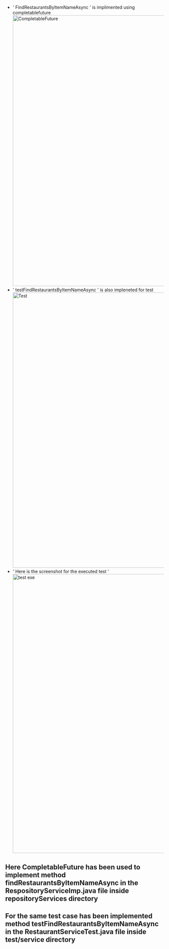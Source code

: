- ' FindRestaurantsByItemNameAsync ' is implimented using completablefuture <img width="859" alt="CompletableFuture" src="https://github.com/user-attachments/assets/3b8c1151-053e-41d8-b518-abf905534feb">
- ' testFindRestaurantsByItemNameAsync ' is also impleneted for test<img width="873" alt="Test" src="https://github.com/user-attachments/assets/eb0296ae-96a1-405f-bf13-d2d5ff5e7d32">
- ' Here is the screenshot for the executed test ' <img width="885" alt="test exe" src="https://github.com/user-attachments/assets/1fc0dae1-aa57-490c-a6bb-e02c4e73a50c">

## Here CompletableFuture has been used to implement method findRestaurantsByItemNameAsync in the RespositoryServiceImp.java file inside repositoryServices directory
## For the same test case has been implemented method testFindRestaurantsByItemNameAsync in the RestaurantServiceTest.java file inside test/service directory
